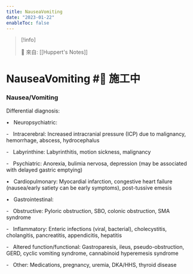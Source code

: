 ```yaml
---
title: NauseaVomiting
date: "2023-01-22"
enableToc: false
---
```


> [!info]
>
> 🌱 來自: [[Huppert's Notes]]

# NauseaVomiting #🚧 施工中

### Nausea/Vomiting

Differential diagnosis:

•   Neuropsychiatric:

-   Intracerebral: Increased intracranial pressure (ICP) due to malignancy, hemorrhage, abscess, hydrocephalus

-   Labyrinthine: Labyrinthitis, motion sickness, malignancy

-   Psychiatric: Anorexia, bulimia nervosa, depression (may be associated with delayed gastric emptying)

•   Cardiopulmonary: Myocardial infarction, congestive heart failure (nausea/early satiety can be early symptoms), post-tussive emesis

•   Gastrointestinal:

-   Obstructive: Pyloric obstruction, SBO, colonic obstruction, SMA syndrome

-   Inflammatory: Enteric infections (viral, bacterial), cholecystitis, cholangitis, pancreatitis, appendicitis, hepatitis

-   Altered function/functional: Gastroparesis, ileus, pseudo-obstruction, GERD, cyclic vomiting syndrome, cannabinoid hyperemesis syndrome

-   Other: Medications, pregnancy, uremia, DKA/HHS, thyroid disease

